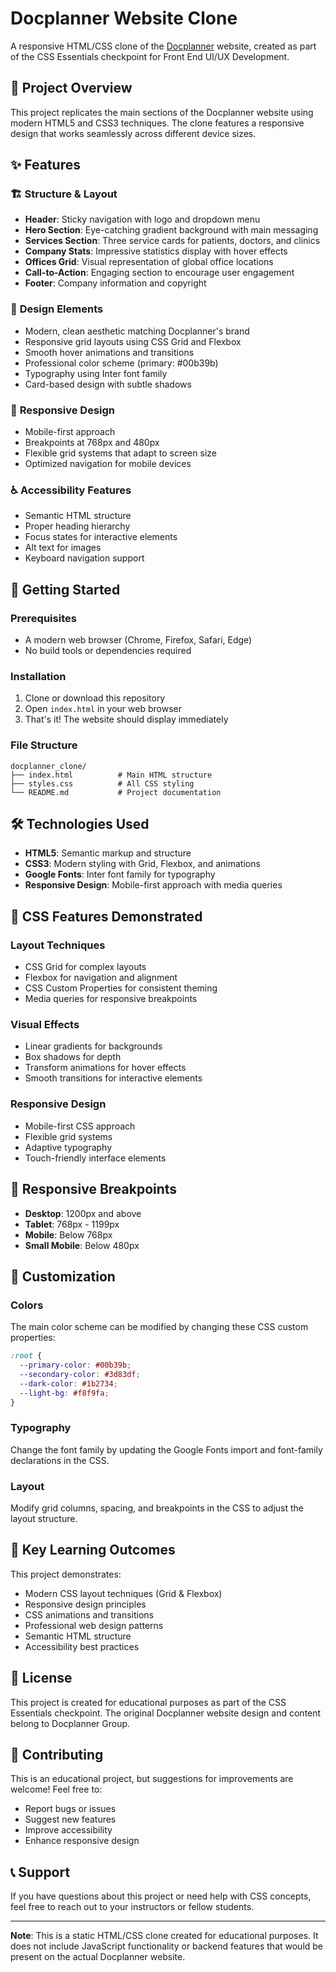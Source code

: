 # Docplanner Website Clone

A responsive HTML/CSS clone of the [Docplanner](https://www.docplanner.com/) website, created as part of the CSS Essentials checkpoint for Front End UI/UX Development.

## 🎯 Project Overview

This project replicates the main sections of the Docplanner website using modern HTML5 and CSS3 techniques. The clone features a responsive design that works seamlessly across different device sizes.

## ✨ Features

### 🏗️ **Structure & Layout**

- **Header**: Sticky navigation with logo and dropdown menu
- **Hero Section**: Eye-catching gradient background with main messaging
- **Services Section**: Three service cards for patients, doctors, and clinics
- **Company Stats**: Impressive statistics display with hover effects
- **Offices Grid**: Visual representation of global office locations
- **Call-to-Action**: Engaging section to encourage user engagement
- **Footer**: Company information and copyright

### 🎨 **Design Elements**

- Modern, clean aesthetic matching Docplanner's brand
- Responsive grid layouts using CSS Grid and Flexbox
- Smooth hover animations and transitions
- Professional color scheme (primary: #00b39b)
- Typography using Inter font family
- Card-based design with subtle shadows

### 📱 **Responsive Design**

- Mobile-first approach
- Breakpoints at 768px and 480px
- Flexible grid systems that adapt to screen size
- Optimized navigation for mobile devices

### ♿ **Accessibility Features**

- Semantic HTML structure
- Proper heading hierarchy
- Focus states for interactive elements
- Alt text for images
- Keyboard navigation support

## 🚀 Getting Started

### Prerequisites

- A modern web browser (Chrome, Firefox, Safari, Edge)
- No build tools or dependencies required

### Installation

1. Clone or download this repository
2. Open `index.html` in your web browser
3. That's it! The website should display immediately

### File Structure

```
docplanner_clone/
├── index.html          # Main HTML structure
├── styles.css          # All CSS styling
└── README.md           # Project documentation
```

## 🛠️ Technologies Used

- **HTML5**: Semantic markup and structure
- **CSS3**: Modern styling with Grid, Flexbox, and animations
- **Google Fonts**: Inter font family for typography
- **Responsive Design**: Mobile-first approach with media queries

## 🎨 CSS Features Demonstrated

### Layout Techniques

- CSS Grid for complex layouts
- Flexbox for navigation and alignment
- CSS Custom Properties for consistent theming
- Media queries for responsive breakpoints

### Visual Effects

- Linear gradients for backgrounds
- Box shadows for depth
- Transform animations for hover effects
- Smooth transitions for interactive elements

### Responsive Design

- Mobile-first CSS approach
- Flexible grid systems
- Adaptive typography
- Touch-friendly interface elements

## 📱 Responsive Breakpoints

- **Desktop**: 1200px and above
- **Tablet**: 768px - 1199px
- **Mobile**: Below 768px
- **Small Mobile**: Below 480px

## 🔧 Customization

### Colors

The main color scheme can be modified by changing these CSS custom properties:

```css
:root {
  --primary-color: #00b39b;
  --secondary-color: #3d83df;
  --dark-color: #1b2734;
  --light-bg: #f8f9fa;
}
```

### Typography

Change the font family by updating the Google Fonts import and font-family declarations in the CSS.

### Layout

Modify grid columns, spacing, and breakpoints in the CSS to adjust the layout structure.

## 🌟 Key Learning Outcomes

This project demonstrates:

- Modern CSS layout techniques (Grid & Flexbox)
- Responsive design principles
- CSS animations and transitions
- Professional web design patterns
- Semantic HTML structure
- Accessibility best practices

## 📄 License

This project is created for educational purposes as part of the CSS Essentials checkpoint. The original Docplanner website design and content belong to Docplanner Group.

## 🤝 Contributing

This is an educational project, but suggestions for improvements are welcome! Feel free to:

- Report bugs or issues
- Suggest new features
- Improve accessibility
- Enhance responsive design

## 📞 Support

If you have questions about this project or need help with CSS concepts, feel free to reach out to your instructors or fellow students.

---

**Note**: This is a static HTML/CSS clone created for educational purposes. It does not include JavaScript functionality or backend features that would be present on the actual Docplanner website.
